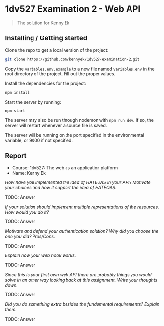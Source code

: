 # 1dv527 Examination 2 - Web API

> The solution for Kenny Ek

## Installing / Getting started

Clone the repo to get a local version of the project:

```bash
git clone https://github.com/kennyek/1dv527-examination-2.git
```

Copy the `variables.env.example` to a new file named `variables.env` in the root
directory of the project. Fill out the proper values.

Install the dependencies for the project:

```bash
npm install
```

Start the server by running:

```bash
npm start
```

The server may also be run through nodemon with `npm run dev`. If so, the server
will restart whenever a source file is saved.

The server will be running on the port specified in the environmental variable,
or 9000 if not specified.

## Report

* Course: 1dv527: The web as an application platform
* Name: Kenny Ek

_How have you implemented the idea of HATEOAS in your API? Motivate your choices
and how it support the idea of HATEOAS._

TODO: Answer

_If your solution should implement multiple representations of the resources.
How would you do it?_

TODO: Answer

_Motivate and defend your authentication solution? Why did you choose the one
you did? Pros/Cons._

TODO: Answer

_Explain how your web hook works._

TODO: Answer

_Since this is your first own web API there are probably things you would solve
in an other way looking back at this assignment. Write your thoughts down._

TODO: Answer

_Did you do something extra besides the fundamental requirements? Explain them._

TODO: Answer
